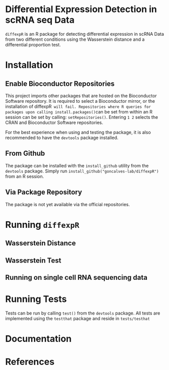 # Differential Expression Detection in scRNA seq Data

`diffexpR` is an R package for detecting differential expression in scRNA Data from two different conditions using the Wasserstein distance and a differential proportion test.

# Installation

## Enable Bioconductor Repositories
This project imports other packages that are hosted on the Bioconductor Software repository.
It is required to select a Bioconductor mirror, or the installation of diffexpR` will fail.
Repositories where R queries for packages upon calling install.packages()`can be set from within an R session can be set by calling: `setRepositories()`.
Entering `1 2` selects the CRAN and Bioconductor Software repositories.

For the best experience when using and testing the package, it is also recommended to have the `devtools` package installed.

## From Github

The package can be installed with the `install_github` utility from the `devtools` package.
Simply run `install_github("goncalves-lab/diffexpR")` from an R session.

## Via Package Repository

The package is not yet available via the official repositories.


# Running `diffexpR`

## Wasserstein Distance

## Wasserstein Test

## Running on single cell RNA sequencing data

# Running Tests

Tests can be run by calling `test()` from the `devtools` package.
All tests are implemented using the `testthat` package and reside in `tests/testhat`

# Documentation

# References

